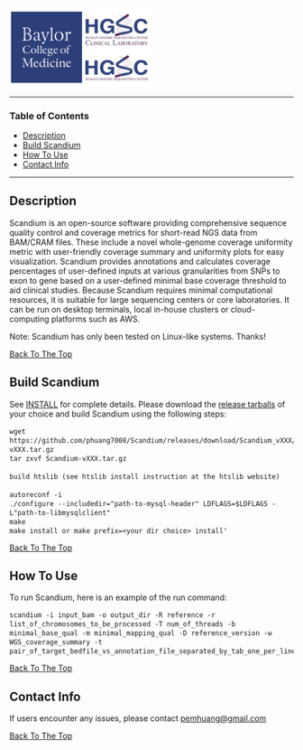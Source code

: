 <img src="images/BCM-HGSC-Logo.png" width=250>

---

### Table of Contents

- [Description](#description)
- [Build Scandium](#build-scandium)
- [How To Use](#how-to-use)
- [Contact Info](#Contact-Info)

---

## Description

Scandium is an open-source software providing comprehensive sequence quality control and coverage metrics for short-read NGS data from BAM/CRAM files. These include a novel whole-genome coverage uniformity metric with user-friendly coverage summary and uniformity plots for easy visualization. Scandium provides annotations and calculates coverage percentages of user-defined inputs at various granularities from SNPs to exon to gene based on a user-defined minimal base coverage threshold to aid clinical studies. Because Scandium requires minimal computational resources, it is suitable for large sequencing centers or core laboratories. It can be run on desktop terminals, local in-house clusters or cloud-computing platforms such as AWS.

Note: Scandium has only been tested on Linux-like systems. Thanks!

[Back To The Top](#Table-of-Contents)

## Build Scandium

See [INSTALL](INSTALL) for complete details. Please download the [release tarballs](https://github.com/phuang7008/Scandium/releases) of your choice and build Scandium using the following steps:

    wget https://github.com/phuang7008/Scandium/releases/download/Scandium_vXXX/Scandium-vXXX.tar.gz
    tar zxvf Scandium-vXXX.tar.gz 

    build htslib (see htslib install instruction at the htslib website)
    
    autoreconf -i
    ./configure --includedir="path-to-mysql-header" LDFLAGS=$LDFLAGS -L"path-to-libmysqlclient"
    make
    make install or make prefix=<your dir choice> install'

[Back To The Top](#Table-of-Contents)

## How To Use

To run Scandium, here is an example of the run command: 

    scandium -i input_bam -o output_dir -R reference -r list_of_chromosomes_to_be_processed -T num_of_threads -b minimal_base_qual -m minimal_mapping_qual -D reference_version -w WGS_coverage_summary -t pair_of_target_bedfile_vs_annotation_file_separated_by_tab_one_per_line

[Back To The Top](#Table-of-Contents)

## Contact Info

If users encounter any issues, please contact pemhuang@gmail.com

[Back To The Top](#Table-of-Contents)
